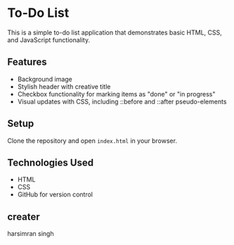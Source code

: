 # To-Do List

This is a simple to-do list application that demonstrates basic HTML, CSS, and JavaScript functionality.

## Features
- Background image
- Stylish header with creative title
- Checkbox functionality for marking items as "done" or "in progress"
- Visual updates with CSS, including ::before and ::after pseudo-elements

## Setup
Clone the repository and open `index.html` in your browser.

## Technologies Used
- HTML
- CSS
- GitHub for version control

## creater
harsimran singh

